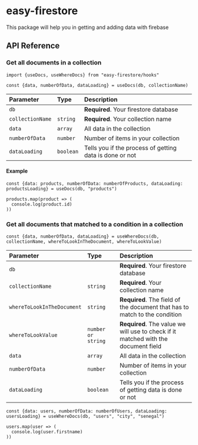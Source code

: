 # easy-firestore
This package will help you in getting and adding data with firebase

## API Reference

### Get all documents in a collection

```
import {useDocs, useWhereDocs} from "easy-firestore/hooks"

const {data, numberOfData, dataLoading} = useDocs(db, collectionName)
```

| Parameter | Type     | Description                |
| :-------- | :------- | :------------------------- |
| `db`      | | **Required**. Your firestore database |
| `collectionName`| `string`| **Required**. Your collection name|
| `data`| `array` | All data in the collection|
| `numberOfData`| `number`| Number of items in your collection|
| `dataLoading`| `boolean`| Tells you if the process of getting data is done or not|


#### Example

```
const {data: products, numberOfData: numberOfProducts, dataLoading: productsLoading} = useDocs(db, "products")

products.map(product => (
  console.log(product.id)
))
```
### Get all documents that matched to a condition in a collection

```
const {data, numberOfData, dataLoading} = useWhereDocs(db, collectionName, whereToLookInTheDocument, whereToLookValue)
```
| Parameter | Type     | Description                |
| :-------- | :------- | :------------------------- |
| `db`      | | **Required**. Your firestore database |
| `collectionName`| `string`| **Required**. Your collection name|
| `whereToLookInTheDocument`| `string`| **Required**. The field of the document that has to match to the condition|
| `whereToLookValue`| `number or string`| **Required**. The value we will use to check if it matched with the document field|
| `data`| `array` | All data in the collection|
| `numberOfData`| `number`| Number of items in your collection|
| `dataLoading`| `boolean`| Tells you if the process of getting data is done or not|


```
const {data: users, numberOfData: numberOfUsers, dataLoading: usersLoading} = useWhereDocs(db, "users", "city", "senegal")

users.map(user => (
  console.log(user.firstname)
))
